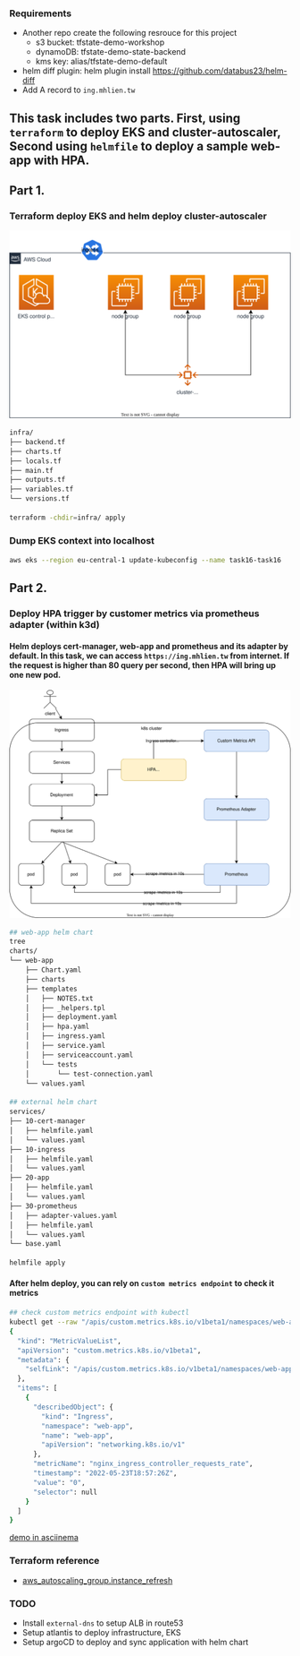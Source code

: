### Requirements
- Another repo create the following resrouce for this project
	- s3 bucket: tfstate-demo-workshop
	- dynamoDB: tfstate-demo-state-backend
	- kms key: alias/tfstate-demo-default
- helm diff plugin: helm plugin install https://github.com/databus23/helm-diff
- Add A record to `ing.mhlien.tw`

## This task includes two parts. First, using `terraform` to deploy EKS and cluster-autoscaler, Second using `helmfile` to deploy a sample web-app with HPA.

## Part 1.
### Terraform deploy EKS and helm deploy cluster-autoscaler
![EKS overview](./media/EKS.svg)
```bash
infra/
├── backend.tf
├── charts.tf
├── locals.tf
├── main.tf
├── outputs.tf
├── variables.tf
└── versions.tf

terraform -chdir=infra/ apply
```
### Dump EKS context into localhost
```bash
aws eks --region eu-central-1 update-kubeconfig --name task16-task16
```

## Part 2.
### Deploy HPA trigger by customer metrics via prometheus adapter (within k3d)
#### Helm deploys cert-manager, web-app and prometheus and its adapter by default. In this task, we can access `https://ing.mhlien.tw` from internet. If the request is higher than 80 query per second, then HPA will bring up one new pod.
![HPA overview](./media/HPA.svg)
```bash
## web-app helm chart
tree
charts/
└── web-app
    ├── Chart.yaml
    ├── charts
    ├── templates
    │   ├── NOTES.txt
    │   ├── _helpers.tpl
    │   ├── deployment.yaml
    │   ├── hpa.yaml
    │   ├── ingress.yaml
    │   ├── service.yaml
    │   ├── serviceaccount.yaml
    │   └── tests
    │       └── test-connection.yaml
    └── values.yaml

## external helm chart
services/
├── 10-cert-manager
│   ├── helmfile.yaml
│   └── values.yaml
├── 10-ingress
│   ├── helmfile.yaml
│   └── values.yaml
├── 20-app
│   ├── helmfile.yaml
│   └── values.yaml
├── 30-prometheus
│   ├── adapter-values.yaml
│   ├── helmfile.yaml
│   └── values.yaml
└── base.yaml

helmfile apply
```
#### After helm deploy, you can rely on `custom metrics endpoint` to check it metrics
```bash
## check custom metrics endpoint with kubectl
kubectl get --raw "/apis/custom.metrics.k8s.io/v1beta1/namespaces/web-app/ingresses.networking.k8s.io/web-app/nginx_ingress_controller_requests_rate"|jq .
{
  "kind": "MetricValueList",
  "apiVersion": "custom.metrics.k8s.io/v1beta1",
  "metadata": {
    "selfLink": "/apis/custom.metrics.k8s.io/v1beta1/namespaces/web-app/ingresses.networking.k8s.io/web-app/nginx_ingress_controller_requests_rate"
  },
  "items": [
    {
      "describedObject": {
        "kind": "Ingress",
        "namespace": "web-app",
        "name": "web-app",
        "apiVersion": "networking.k8s.io/v1"
      },
      "metricName": "nginx_ingress_controller_requests_rate",
      "timestamp": "2022-05-23T18:57:26Z",
      "value": "0",
      "selector": null
    }
  ]
}
```
[demo in asciinema](https://asciinema.org/a/ZLwrrRhGaQUXtTy51x9UPykdt)

### Terraform reference
- [aws_autoscaling_group.instance_refresh](https://registry.terraform.io/providers/hashicorp/aws/latest/docs/resources/autoscaling_group#instance_refresh)

### TODO
- Install `external-dns` to setup ALB in route53
- Setup atlantis to deploy infrastructure, EKS
- Setup argoCD to deploy and sync application with helm chart
